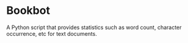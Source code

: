 # Bookbot
A Python script that provides statistics such as word count, character
occurrence, etc for text documents.